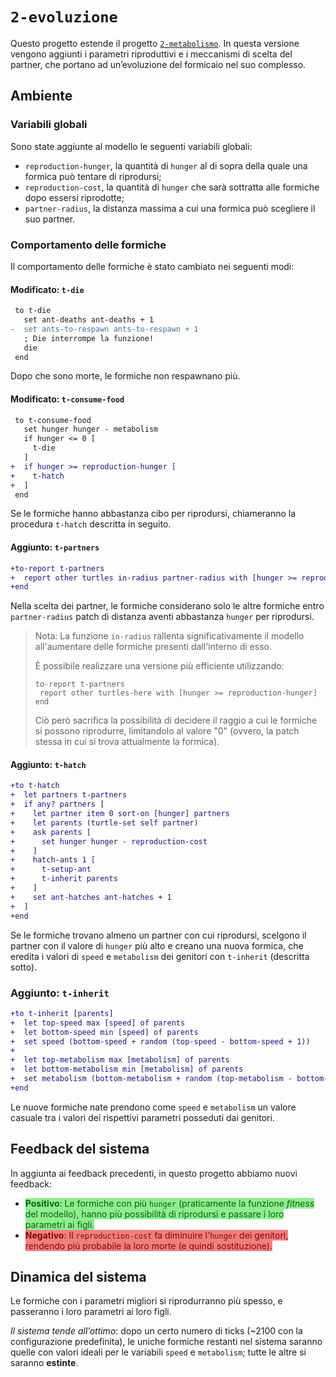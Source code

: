 # `2-evoluzione`

Questo progetto estende il progetto [`2-metabolismo`](https://github.com/Steffo99/turtle007/tree/2-metabolismo). In questa versione vengono aggiunti i parametri riproduttivi e i meccanismi di scelta del partner, che portano ad un’evoluzione del formicaio nel suo complesso.

## Ambiente

### Variabili globali

Sono state aggiunte al modello le seguenti variabili globali:

- `reproduction-hunger`, la quantità di `hunger` al di sopra della quale una formica può tentare di riprodursi;
- `reproduction-cost`, la quantità di `hunger` che sarà sottratta alle formiche dopo essersi riprodotte;
- `partner-radius`, la distanza massima a cui una formica può scegliere il suo partner.

### Comportamento delle formiche

Il comportamento delle formiche è stato cambiato nei seguenti modi:

#### Modificato: `t-die`

```diff
 to t-die
   set ant-deaths ant-deaths + 1
-  set ants-to-respawn ants-to-respawn + 1
   ; Die interrompe la funzione!
   die
 end
```

Dopo che sono morte, le formiche non respawnano più.

#### Modificato: `t-consume-food`

```diff
 to t-consume-food
   set hunger hunger - metabolism
   if hunger <= 0 [
     t-die
   ]
+  if hunger >= reproduction-hunger [
+    t-hatch
+  ]
 end
```

Se le formiche hanno abbastanza cibo per riprodursi, chiameranno la procedura `t-hatch` descritta in seguito.

#### Aggiunto: `t-partners`

```diff
+to-report t-partners
+  report other turtles in-radius partner-radius with [hunger >= reproduction-hunger]
+end
```

Nella scelta dei partner, le formiche considerano solo le altre formiche entro `partner-radius` patch di distanza aventi abbastanza `hunger` per riprodursi.

> Nota: La funzione `in-radius` rallenta significativamente il modello all'aumentare delle formiche presenti dall'interno di esso.
>
> È possibile realizzare una versione più efficiente utilizzando:
> ```
> to-report t-partners
>  report other turtles-here with [hunger >= reproduction-hunger]
> end
> ```
>
> Ciò però sacrifica la possibilità di decidere il raggio a cui le formiche si possono riprodurre, limitandolo al valore "0" (ovvero, la patch stessa in cui si trova attualmente la formica).

#### Aggiunto: `t-hatch`

```diff
+to t-hatch
+  let partners t-partners
+  if any? partners [
+    let partner item 0 sort-on [hunger] partners
+    let parents (turtle-set self partner)
+    ask parents [
+      set hunger hunger - reproduction-cost
+    ]
+    hatch-ants 1 [
+      t-setup-ant
+      t-inherit parents
+    ]
+    set ant-hatches ant-hatches + 1
+  ]
+end
```

Se le formiche trovano almeno un partner con cui riprodursi, scelgono il partner con il valore di `hunger` più alto e creano una nuova formica, che eredita i valori di `speed` e `metabolism` dei genitori con `t-inherit` (descritta sotto).

### Aggiunto: `t-inherit`

```diff
+to t-inherit [parents]
+  let top-speed max [speed] of parents
+  let bottom-speed min [speed] of parents
+  set speed (bottom-speed + random (top-speed - bottom-speed + 1))
+
+  let top-metabolism max [metabolism] of parents
+  let bottom-metabolism min [metabolism] of parents
+  set metabolism (bottom-metabolism + random (top-metabolism - bottom-metabolism + 1))
+end
```

Le nuove formiche nate prendono come `speed` e `metabolism` un valore casuale tra i valori dei rispettivi parametri posseduti dai genitori.

## Feedback del sistema

In aggiunta ai feedback precedenti, in questo progetto abbiamo nuovi feedback:

- <span style="background-color: lightgreen; color: darkgreen;">**Positivo**: Le formiche con più `hunger` (praticamente la funzione *fitness* del modello), hanno più possibilità di riprodursi e passare i loro parametri ai figli.</span>
- <span style="background-color: lightcoral; color: darkred;">**Negativo**: Il `reproduction-cost` fa diminuire l'`hunger` dei genitori, rendendo più probabile la loro morte (e quindi sostituzione).</spaw>

## Dinamica del sistema

Le formiche con i parametri migliori si riprodurranno più spesso, e passeranno i loro parametri ai loro figli.

*Il sistema tende all’ottimo*: dopo un certo numero di ticks (~2100 con la configurazione predefinita), le uniche formiche restanti nel sistema saranno quelle con valori ideali per le variabili `speed` e `metabolism`; tutte le altre si saranno **estinte**.
